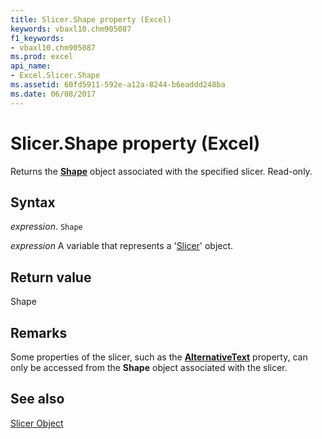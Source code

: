 ```yaml
---
title: Slicer.Shape property (Excel)
keywords: vbaxl10.chm905087
f1_keywords:
- vbaxl10.chm905087
ms.prod: excel
api_name:
- Excel.Slicer.Shape
ms.assetid: 60fd5911-592e-a12a-8244-b6eaddd248ba
ms.date: 06/08/2017
---
```



# Slicer.Shape property (Excel)

Returns the  **[Shape](Excel.Shape.md)** object associated with the specified slicer. Read-only.


## Syntax

_expression_. `Shape`

_expression_ A variable that represents a '[Slicer](Excel.Slicer.md)' object.


## Return value

Shape


## Remarks

Some properties of the slicer, such as the  **[AlternativeText](Excel.Shape.AlternativeText.md)** property, can only be accessed from the **Shape** object associated with the slicer.


## See also


[Slicer Object](Excel.Slicer.md)

